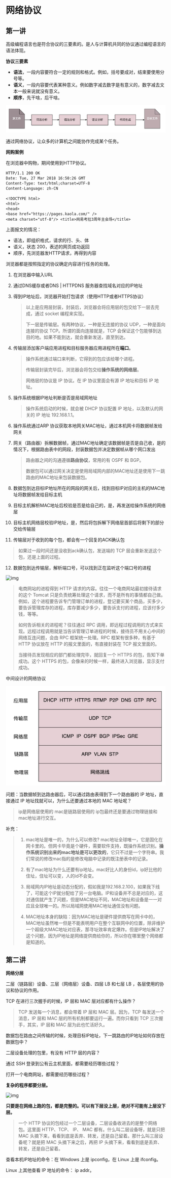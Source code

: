 # 网络协议



## 第一讲

高级编程语言也是符合协议的三要素的。是人与计算机共同的协议通过编程语言的语法体现。

**协议三要素**

- **语法**，一段内容要符合一定的规则和格式。例如，括号要成对，结束要使用分号等。
- **语义**，一段内容要代表某种意义。例如数字减去数字是有意义的，数字减去文本一般来说就没有意义。
- **顺序**，先干啥，后干啥。

![image-20230612000323721](.\images\image-20230612000323721.png)

通过网络协议，让众多的计算机之间能协作完成某个任务。



**网购案例**

在浏览器中购物，期间使用到HTTP协议。

```http
HTTP/1.1 200 OK
Date: Tue, 27 Mar 2018 16:50:26 GMT
Content-Type: text/html;charset=UTF-8
Content-Language: zh-CN

<!DOCTYPE html>
<html>
<head>
<base href="https://pages.kaola.com/" />
<meta charset="utf-8"/> <title>网易考拉3周年主会场</title>
```

上面报文的情况：

- 语法，即组织格式，请求的行、头、体
- 语义，状态 200，表述的网页成功返回
- 顺序，先浏览器发HTTP请求，再得到内容

浏览器都是按照指定的协议确定内容进行任务的处理。



1. 在浏览器中输入URL

2. 通过DNS缓存或者DNS | HTTPDNS 服务器查找域名对应的IP地址

3. 得到IP地址后，浏览器开始打包请求（使用HTTP或者HTTPS协议）

   > 以上是应用层封装，封装后，浏览器会将应用层的包交给下一层去完成，通过 socket 编程来实现。
   >
   > 下一层是传输层。有两种协议，一种是无连接的协议 UDP，一种是面向连接的协议 TCP。所谓的面向连接就是，TCP 会保证这个包能够到达目的地。如果不能到达，就会重新发送，直至到达。

4. 传输层添加客户端应用进程和目标服务器应用进程所在**端口**。

   > 操作系统通过端口来判断，它得到的包应该给哪个进程。
   >
   > 传输层封装完毕后，浏览器会将包交给**操作系统的网络层**。
   >
   > 网络层的协议是 IP 协议。在 IP 协议里面会有源 IP 地址和目标 IP 地址。

5. 操作系统根据IP地址判断是否是局域网地址

   > 操作系统启动的时候，就会被 DHCP 协议配置 IP 地址，以及默认的网关的 IP 地址 192.168.1.1。

6. 操作系统通过ARP 协议获取本地网关MAC地址，通过本机网卡将数据帧发给网关

7. 网关（路由器）拆解数据帧，通过MAC地址确定该数据帧是否是自己收，是的情况下，根据路由表中的网段，封装数据包并决定数据帧从哪个网口发出

   > 路由器之间的沟通遵循**路由协议**，常用的有 OSPF 和 BGP。
   >
   > 数据包可以通过网关决定是使用局域网内部的MAC地址还是使用下一跳路由的MAC地址来包装数据包。

8. 数据包到达目标IP地址所在的网段的网关后，找到目标IP对应的主机的MAC地址将数据帧发给目标主机

9. 目标主机解析MAC地址后校验是否是给自己的，是，再发送给操作系统的网络层

10. 目标主机网络层校验IP地址，是，然后将包拆解下网络层首部后将剩下的部分交给传输层

11. 传输层对于收到的每个包，都会有一个回复的ACK确认包

> 如果过一段时间还是没收到ack确认包，发送端的 TCP 层会重新发送这个包，还是上面的过程。

12. 数据包到达传输层，解析端口号，可以找到正在监听这个端口号的进程

![img](https://static001.geekbang.org/resource/image/a3/9e/a35e16acd0912ae3e79567ca0358df9e.jpg?wh=4456*4699)



> 电商网站的进程得到 HTTP 请求的内容。往往一个电商网站最初接待请求的这个 Tomcat 只是负责统筹处理这个请求，而不是所有的事情都自己做。例如，这个进程要告诉专门管理订单的进程，登记要买某个商品，买多少，要告诉管理库存的进程，库存要减少多少，要告诉支付的进程，应该付多少钱，等等。
>
> 如何告诉相关的进程呢？往往通过 RPC 调用，即远程过程调用的方式来实现。远程过程调用就是当告诉管理订单进程的时候，接待员不用关心中间的网络互连问题，会由 RPC 框架统一处理。RPC 框架有很多种，有基于 HTTP 协议放在 HTTP 的报文里面的，有直接封装在 TCP 报文里面的。
>
> 当接待员发现相应的部门都处理完毕，就回复一个 HTTPS 的包，告知下单成功。这个 HTTPS 的包，会像来的时候一样，最终进入浏览器，显示支付成功。



中间设计的网络协议

![image-20221004204910159](.\images\image-20221004204910159.png)



问题：当数据帧到达路由器后，可以通过路由表得到下一个路由器的 IP 地址，直接通过 IP 地址找就可以，为什么还要通过本地的 MAC 地址呢？

> ip是网络层使用的 mac是链路层使用的 ip包最终还是要通过物理链接和mac地址进行交互。



补充：

> 1. mac地址是唯一的，为什么可以修改? mac地址全球唯一，它是固化在网卡里的。但网卡毕竟是个硬件，需要软件支持，既操作系统识别。**操作系统识别出来的mac地址是可以更改的**，它只不过是一个字符串。我们常说的修改mac指的是修改电脑中记录的既注册表中的记录。
> 2. 有了mac地址为什么还要有ip地址。mac好比人的身份id，ip好比他的住址，住址可以变，人的id不会变。
>
>    
>
>    
>
> 3. 局域网内IP地址是动态分配的，假如我是192.168.2.100，如果我下线了，可能这个IP就分配给了另一台电脑。IP和设备并不总是对应的，这对通信就产生了问题，但是MAC地址不同，MAC地址和设备是一一对应且全球唯一的。所以局域网使用MAC地址通信没有问题。
>
> 4. MAC地址本身的缺陷：因为MAC地址是硬件提供商写在网卡中的，MAC地址虽然唯一但是不能表明用户在整个互联网中的位置，除非维护一个超级大MAC地址对应表，那寻址效率肯定爆炸。但是IP地址解决了这个问题，因为IP地址是网络提供商给你的，所以你在哪里整个网络都是知道的。





## 第二讲

**网络分层**

二层（链路层）设备、三层（网络层）设备、四层 LB 和七层 LB ，各层使用的协议和协议的作用。

TCP 在进行三次握手的时候，IP 层和 MAC 层对应都有什么操作？

> TCP 发送每一个消息，都会带着 IP 层和 MAC 层。因为，TCP 每发送一个消息，IP 层和 MAC 层的所有机制都要运行一遍。而你只看到 TCP 三次握手，其实，IP 层和 MAC 层为此也忙活好久。

数据包在路由之间传输的时候，处理目标IP地址，下一跳路由的IP地址如何存放在数据包中？

二层设备处理的包里，有没有 HTTP 层的内容？

通过 SSH 登录到公有云主机里面，都需要经历哪些过程？

打开一个电商网站，都需要经历哪些过程？

**复杂的程序都要分层。**

![img](https://static001.geekbang.org/resource/image/5c/76/5c00f6e610f533d17fb4ad7decacc776.jpg?wh=3226*3472)



**只要是在网络上跑的包，都是完整的。可以有下层没上层，绝对不可能有上层没下层。**

> 一个 HTTP 协议的包经过一个二层设备，二层设备收进去的是整个网络包。这里面 HTTP、TCP、 IP、 MAC 都有。什么叫二层设备呀，就是只把 MAC 头摘下来，看看到底是丢弃、转发，还是自己留着。那什么叫三层设备呢？就是把 MAC 头摘下来之后，再把 IP 头摘下来，看看到底是丢弃、转发，还是自己留着。



查看本机IP地址的命令：在 Windows 上是 ipconfig，在 Linux 上是 ifconfig。

Linux 上其他查看 IP 地址的命令： ip addr。













